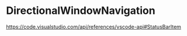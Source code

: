 # DirectionalWindowNavigation



https://code.visualstudio.com/api/references/vscode-api#StatusBarItem
